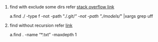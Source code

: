 1. find with exclude some dirs refer [stack overflow link](https://stackoverflow.com/questions/4210042/how-to-exclude-a-directory-in-find-command)

    a.find ./ -type f  -not -path "./.git/*" -not -path "./models/*" |xargs grep  uff

2. find without recursion refer [link](https://stackoverflow.com/questions/3925337/find-without-recursion)

    a.find . -name “*.txt” -maxdepth 1
